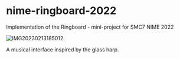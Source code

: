# nime-ringboard-2022
Implementation of the Ringboard - mini-project for SMC7 NIME 2022


![IMG20230213185012](https://github.com/chsteinhauer/nime-ringboard-2022/assets/47811509/50ffe96f-ad68-4f2a-8253-e835e14b993a)

A musical interface inspired by the glass harp.
